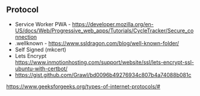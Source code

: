 ## Protocol

- Service Worker PWA - https://developer.mozilla.org/en-US/docs/Web/Progressive_web_apps/Tutorials/CycleTracker/Secure_connection
- .wellknown - https://www.ssldragon.com/blog/well-known-folder/
- Self Signed (mkcert)
- Lets Encrypt https://www.inmotionhosting.com/support/website/ssl/lets-encrypt-ssl-ubuntu-with-certbot/
- https://gist.github.com/Grawl/bd0096b49276934c807b4a74088b081c

https://www.geeksforgeeks.org/types-of-internet-protocols/#